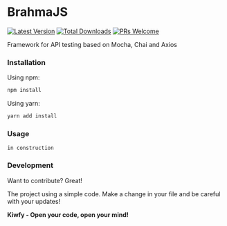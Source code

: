 # BrahmaJS


[![Latest Version](https://img.shields.io/packagist/v/kiwfy/brahmajs?style=flat-square&label=Latest%20Version)](https://github.com/kiwfy/brahmajs/releases)
[![Total Downloads](https://img.shields.io/npm/dt/brahmajs.svg?style=flat-square&label=Total%20Downloads)](https://npmjs.org/package/brahmajs)
[![PRs Welcome](https://img.shields.io/badge/PRs-welcome-brightgreen.svg?style=flat-square&label=PRs%20Welcome)](http://makeapullrequest.com)

Framework for API testing based on Mocha, Chai and Axios

### Installation

Using npm:

```sh
npm install
```

Using yarn:

```sh
yarn add install
```

### Usage

```
in construction
```

### Development

Want to contribute? Great!

The project using a simple code.
Make a change in your file and be careful with your updates!

**Kiwfy - Open your code, open your mind!**

